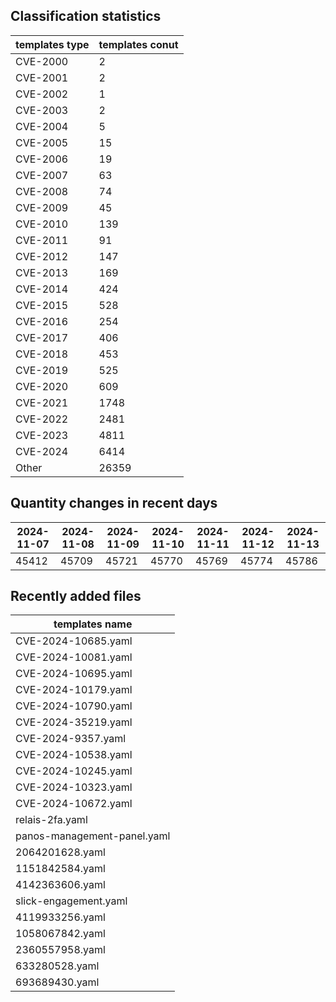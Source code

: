 ## Classification statistics
| templates type | templates conut | 
| --- | --- |
| CVE-2000 | 2 |
| CVE-2001 | 2 |
| CVE-2002 | 1 |
| CVE-2003 | 2 |
| CVE-2004 | 5 |
| CVE-2005 | 15 |
| CVE-2006 | 19 |
| CVE-2007 | 63 |
| CVE-2008 | 74 |
| CVE-2009 | 45 |
| CVE-2010 | 139 |
| CVE-2011 | 91 |
| CVE-2012 | 147 |
| CVE-2013 | 169 |
| CVE-2014 | 424 |
| CVE-2015 | 528 |
| CVE-2016 | 254 |
| CVE-2017 | 406 |
| CVE-2018 | 453 |
| CVE-2019 | 525 |
| CVE-2020 | 609 |
| CVE-2021 | 1748 |
| CVE-2022 | 2481 |
| CVE-2023 | 4811 |
| CVE-2024 | 6414 |
| Other | 26359 |
## Quantity changes in recent days
|2024-11-07 | 2024-11-08 | 2024-11-09 | 2024-11-10 | 2024-11-11 | 2024-11-12 | 2024-11-13|
|--- | ------ | ------ | ------ | ------ | ------ | ---|
|45412 | 45709 | 45721 | 45770 | 45769 | 45774 | 45786|
## Recently added files
| templates name | 
| --- |
| CVE-2024-10685.yaml |
| CVE-2024-10081.yaml |
| CVE-2024-10695.yaml |
| CVE-2024-10179.yaml |
| CVE-2024-10790.yaml |
| CVE-2024-35219.yaml |
| CVE-2024-9357.yaml |
| CVE-2024-10538.yaml |
| CVE-2024-10245.yaml |
| CVE-2024-10323.yaml |
| CVE-2024-10672.yaml |
| relais-2fa.yaml |
| panos-management-panel.yaml |
| 2064201628.yaml |
| 1151842584.yaml |
| 4142363606.yaml |
| slick-engagement.yaml |
| 4119933256.yaml |
| 1058067842.yaml |
| 2360557958.yaml |
| 633280528.yaml |
| 693689430.yaml |
